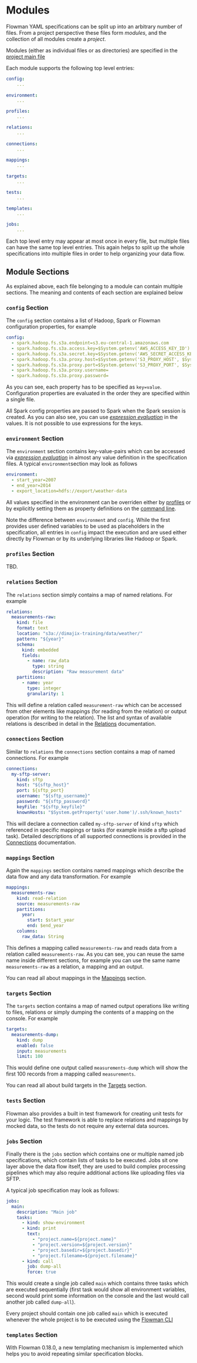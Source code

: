 # Modules

Flowman YAML specifications can be split up into an arbitrary number of files. From a project
perspective these files form *modules*, and the collection of all modules create a *project*.

Modules (either as individual files or as directories) are specified in the 
[project main file](project.md)

Each module supports the following top level entries:
```yaml
config:
    ...
    
environment:
    ...

profiles:
    ...

relations:
    ...
    
connections:
    ...
    
mappings:   
    ...

targets:
    ...

tests:
    ...

templates:
    ...

jobs:
    ...
```
Each top level entry may appear at most once in every file, but multiple files can have the same top level entries. 
This again helps to split up the whole specifications into multiple files in order to help organizing your data flow.


## Module Sections

As explained above, each file belonging to a module can contain multiple sections. The meaning
and contents of each section are explained below


### `config` Section

The `config` section contains a list of Hadoop, Spark or Flowman configuration properties, for example

```yaml
config:
  - spark.hadoop.fs.s3a.endpoint=s3.eu-central-1.amazonaws.com
  - spark.hadoop.fs.s3a.access.key=$System.getenv('AWS_ACCESS_KEY_ID')
  - spark.hadoop.fs.s3a.secret.key=$System.getenv('AWS_SECRET_ACCESS_KEY')
  - spark.hadoop.fs.s3a.proxy.host=$System.getenv('S3_PROXY_HOST', $System.getenv('AWS_PROXY_HOST'))
  - spark.hadoop.fs.s3a.proxy.port=$System.getenv('S3_PROXY_PORT', $System.getenv('AWS_PROXY_PORT' ,'-1'))
  - spark.hadoop.fs.s3a.proxy.username=
  - spark.hadoop.fs.s3a.proxy.password=
```

As you can see, each property has to be specified as `key=value`. Configuration properties are evaluated in the order 
they are specified within a single file. 

All Spark config properties are passed to Spark when the Spark session is created. As you can also see, you can use 
[*expression evaluation*](expressions.md) in the values. It is not possible to use expressions for the keys. 


### `environment` Section

The `environment` section contains key-value-pairs which can be accessed via [*expression evaluation*](expressions.md) 
in almost any value definition in the specification files. A typical `environment`section may look as follows
```yaml
environment:
  - start_year=2007
  - end_year=2014
  - export_location=hdfs://export/weather-data
```
All values specified in the environment can be overriden either by [profiles](profiles.md) or by explicitly setting 
them as property definitions on the [command line](../cli/flowexec.md).

Note the difference between `environment` and `config`. While the first provides user defined variables to be used
as placeholders in the specification, all entries in `config` impact the execution and are used either directly by
Flowman or by its underlying libraries like Hadoop or Spark.


### `profiles` Section

TBD.


### `relations` Section

The `relations` section simply contains a map of named relations. For example
```yaml
relations:
  measurements-raw:
    kind: file
    format: text
    location: "s3a://dimajix-training/data/weather/"
    pattern: "${year}"
    schema:
      kind: embedded
      fields:
        - name: raw_data
          type: string
          description: "Raw measurement data"
    partitions:
      - name: year
        type: integer
        granularity: 1
```
This will define a relation called `measurement-raw` which can be accessed from other elements
like mappings (for reading from the relation) or output operation (for writing to the relation).
The list and syntax of available relations is described in detail in the 
[Relations](relation/index.md) documentation.


### `connections` Section

Similar to `relations` the `connections` section contains a map of named connections. For
example
```yaml
connections:
  my-sftp-server:
    kind: sftp
    host: "${sftp_host}"
    port: ${sftp_port}
    username: "${sftp_username}"
    password: "${sftp_password}"
    keyFile: "${sftp_keyfile}"
    knownHosts: "$System.getProperty('user.home')/.ssh/known_hosts"
```
This will declare a connection called `my-sftp-server` of kind `sftp` which referenced in
specific mappings or tasks (for example inside a sftp upload task). Detailed descriptions 
of all supported connections is provided in the [Connections](connection/index.md) 
documentation.


### `mappings` Section

Again the `mappings` section contains named mappings which describe the data flow and any
data transformation. For example
```yaml
mappings:
  measurements-raw:
    kind: read-relation
    source: measurements-raw
    partitions:
      year:
        start: $start_year
        end: $end_year
    columns:
      raw_data: String
```
This defines a mapping called `measurements-raw` and reads data from a relation called
`measurements-raw`. As you can see, you can reuse the same name inside different sections,
for example you can use the same name `measurements-raw` as a relation, a mapping and an
output.

You can read all about mappings in the [Mappings](mapping/index.md) section.
 

### `targets` Section

The `targets` section contains a map of named output operations like writing to files, 
relations or simply dumping the contents of a mapping on the console. For example
```yaml
targets:
  measurements-dump:
    kind: dump
    enabled: false
    input: measurements
    limit: 100
``` 
This would define one output called `measurements-dump` which will show the first 100 records
from a mapping called `measurements`.

You can read all about build targets in the [Targets](target/index.md) section.


### `tests` Section
Flowman also provides a built in test framework for creating unit tests for your logic. The test framework is able
to replace relations and mappings by mocked data, so the tests do not require any external data sources.


### `jobs` Section

Finally there is the `jobs` section which contains one or multiple named job specifications,
which contain lists of tasks to be executed. Jobs sit one layer above the data flow itself,
they are used to build complex processing pipelines which may also require additional
actions like uploading files via SFTP.

A typical job specification may look as follows:
```yaml
jobs:
  main:
    description: "Main job"
    tasks:
      - kind: show-environment
      - kind: print
        text:
          - "project.name=${project.name}"
          - "project.version=${project.version}"
          - "project.basedir=${project.basedir}"
          - "project.filename=${project.filename}"
      - kind: call
        job: dump-all
        force: true
```  
This would create a single job called `main` which contains three tasks which are executed
sequentially (first task would show all environment variables, second would print some
information on the console and the last would call another job called `dump-all`).

Every project should contain one job called `main` which is executed whenever the whole
project is to be executed using the [Flowman CLI](../cli/flowexec.md)


### `templates` Section

With Flowman 0.18.0, a new templating mechanism is implemented which helps you to avoid repeating similar
specification blocks.
